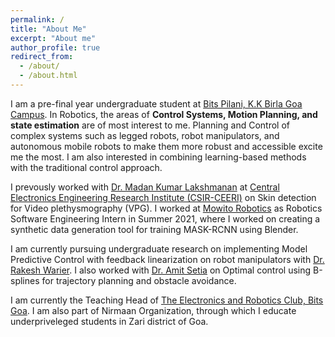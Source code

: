 ```yaml
---
permalink: /
title: "About Me"
excerpt: "About me"
author_profile: true
redirect_from: 
  - /about/
  - /about.html
---
```


I am a pre-final year undergraduate student at [Bits Pilani, K.K Birla Goa Campus](https://www.bits-pilani.ac.in/goa/). In Robotics, the areas of **Control Systems, Motion Planning, and state estimation** are of most interest to me. Planning and Control of complex systems such as legged robots, robot manipulators, and autonomous mobile robots to make them more robust and accessible excite me the most. I am also interested in combining learning-based methods with the traditional control approach.

I prevously worked with [Dr. Madan Kumar Lakshmanan](https://www.ceeri.res.in/profiles/madan-kumar-lakshmanan/) at [Central Electronics Engineering Research Institute (CSIR-CEERI)](https://www.csircmc.res.in/ceeri) on Skin detection for Video plethysmography (VPG). I worked at [Mowito Robotics](https://mowito.in/) as Robotics Software Engineering Intern in Summer 2021, where I worked on creating a synthetic data generation tool for training MASK-RCNN using Blender.

I am currently pursuing undergraduate research on implementing Model Predictive Control with feedback linearization on robot manipulators with [Dr. Rakesh Warier](https://www.bits-pilani.ac.in/goa/rakeshw/profile). I also worked with [Dr. Amit Setia](https://universe.bits-pilani.ac.in/goa/amitsetia/profile) on Optimal control using B-splines for trajectory planning and obstacle avoidance.

I am currently the Teaching Head of [The Electronics and Robotics Club, Bits Goa](https://erc-bpgc.github.io/). I am also part of Nirmaan Organization, through which I educate underpriveleged students in Zari district of Goa.
